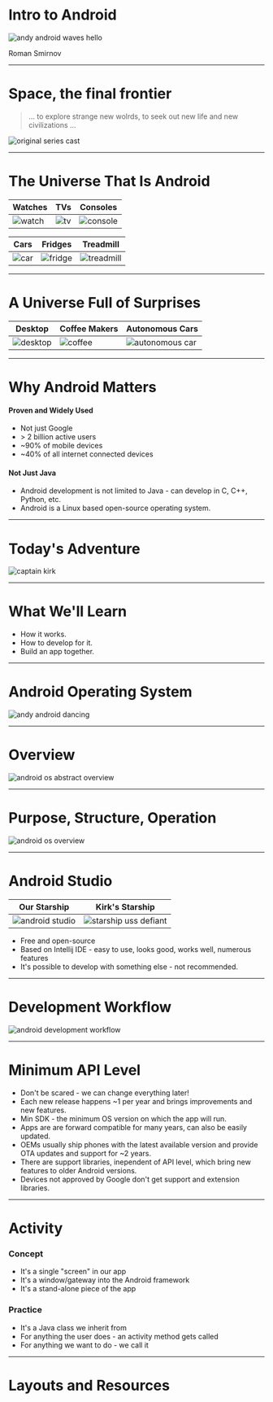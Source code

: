 # Intro to Android


![andy android waves hello](andy_hello.gif)

Roman Smirnov

---

# Space, the final frontier

> ... to explore strange new wolrds, to seek out new life and new civilizations ...


![original series cast](original_series.jpg)

---

# The Universe That Is Android 

| Watches             | TVs           | Consoles                |
| ------------------- | ------------- | ----------------------- |
| ![watch](watch.jpg) | ![tv](tv.jpg) | ![console](console.jpg) |

| Cars             | Fridges          |   Treadmill        	  |
| ------------------- | ------------- | ----------------------- |
| ![car](car.jpg ) | ![fridge](fridge.jpg) |  ![treadmill](treadmill.png)|

---

# A Universe Full of Surprises

| Desktop             | Coffee Makers  | Autonomous Cars  		|
| ------------------- | ------------- | ----------------------- |
| ![desktop](desktop.jpg) | ![coffee](coffee.jpg) | ![autonomous car](autonomous.jpg) |

---


# Why Android Matters

#### Proven and Widely Used

* Not just Google
* \> 2 billion active users
* ~90% of mobile devices
* ~40% of all internet connected devices

#### Not Just Java 

* Android development is not limited to Java - can develop in C, C++, Python, etc.
* Android is a Linux based open-source operating system.

--- 

# Today's Adventure
![captain kirk](kirk.jpg)

---

# What We'll Learn

- How it works. 
- How to develop for it.
- Build an app together.

---

# Android Operating System

![andy android dancing](andy_dance.gif)

---

# Overview

![android os abstract overview](os_abstract.png)

---


# Purpose, Structure, Operation

![android os overview](os_detailed.png)


---


# Android Studio

| Our Starship                  | Kirk's Starship                      |
| ----------------------------- | ------------------------------------ |
| ![android studio](studio.gif) | ![starship uss defiant](defiant.gif) |

- Free and open-source
- Based on Intellij IDE - easy to use, looks good, works well, numerous features
- It's possible to develop with something else - not recommended.

---

# Development Workflow

![android development workflow](workflow.png)

---


# Minimum API Level

- Don't be scared - we can change everything later!
- Each new release happens ~1 per year and brings improvements and new features. 
- Min SDK - the minimum OS version on which the app will run.
- Apps are are forward compatible for many years, can also be easily updated. 
- OEMs usually ship phones with the latest available version and provide OTA updates and support for ~2 years.
- There are support libraries, inependent of API level, which bring new features to older Android versions.
- Devices not approved by Google don't get support and extension libraries.

---

# Activity

### Concept 

- It's a single "screen" in our app
- It's a window/gateway into the Android framework
- It's a stand-alone piece of the app

### Practice

- It's a Java class we inherit from
- For anything the user does - an activity method gets called
- For anything we want to do - we call it

---


# Layouts and Resources









